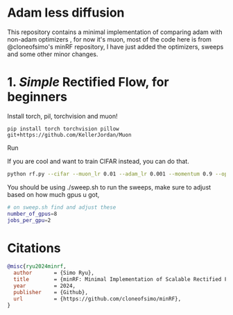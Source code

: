 # Adam less diffusion


This repository contains a minimal implementation of comparing adam with non-adam optimizers , for now it's muon, most of the code here is from @cloneofsimo's minRF repository, I have just added the optimizers, sweeps and some other minor changes.



# 1. *Simple* Rectified Flow, for beginners

Install torch, pil, torchvision and muon!

```
pip install torch torchvision pillow git+https://github.com/KellerJordan/Muon
```

Run

If you are cool and want to train CIFAR instead, you can do that.

```bash
python rf.py --cifar --muon_lr 0.01 --adam_lr 0.001 --momentum 0.9 --optim muon --beta_option "0.9/0.95" --batch_size 256
```

You should be using ./sweep.sh to run the sweeps, make sure to adjust based on how much gpus u got,
```bash 
# on sweep.sh find and adjust these
number_of_gpus=8
jobs_per_gpu=2
```


# Citations

```bibtex
@misc{ryu2024minrf,
  author       = {Simo Ryu},
  title        = {minRF: Minimal Implementation of Scalable Rectified Flow Transformers},
  year         = 2024,
  publisher    = {Github},
  url          = {https://github.com/cloneofsimo/minRF},
}
```
